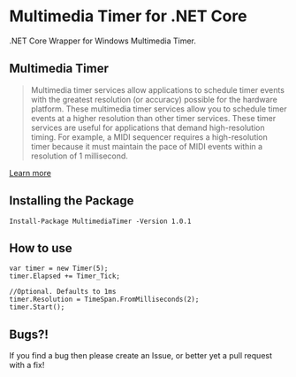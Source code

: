 # Multimedia Timer for .NET Core
 .NET Core Wrapper for Windows Multimedia Timer. 
 

## Multimedia Timer 
>Multimedia timer services allow applications to schedule timer events with the greatest resolution (or accuracy) possible for the hardware platform. These multimedia timer services allow you to schedule timer events at a higher resolution than other timer services.
These timer services are useful for applications that demand high-resolution timing. For example, a MIDI sequencer requires a high-resolution timer because it must maintain the pace of MIDI events within a resolution of 1 millisecond.

[Learn more](https://cda.ms/1dr)

## Installing the Package 
``` 
Install-Package MultimediaTimer -Version 1.0.1
``` 

## How to use

``` 
var timer = new Timer(5);
timer.Elapsed += Timer_Tick;

//Optional. Defaults to 1ms
timer.Resolution = TimeSpan.FromMilliseconds(2);
timer.Start();
```

## Bugs?!
If you find a bug then please create an Issue, or better yet a pull request with a fix! 
